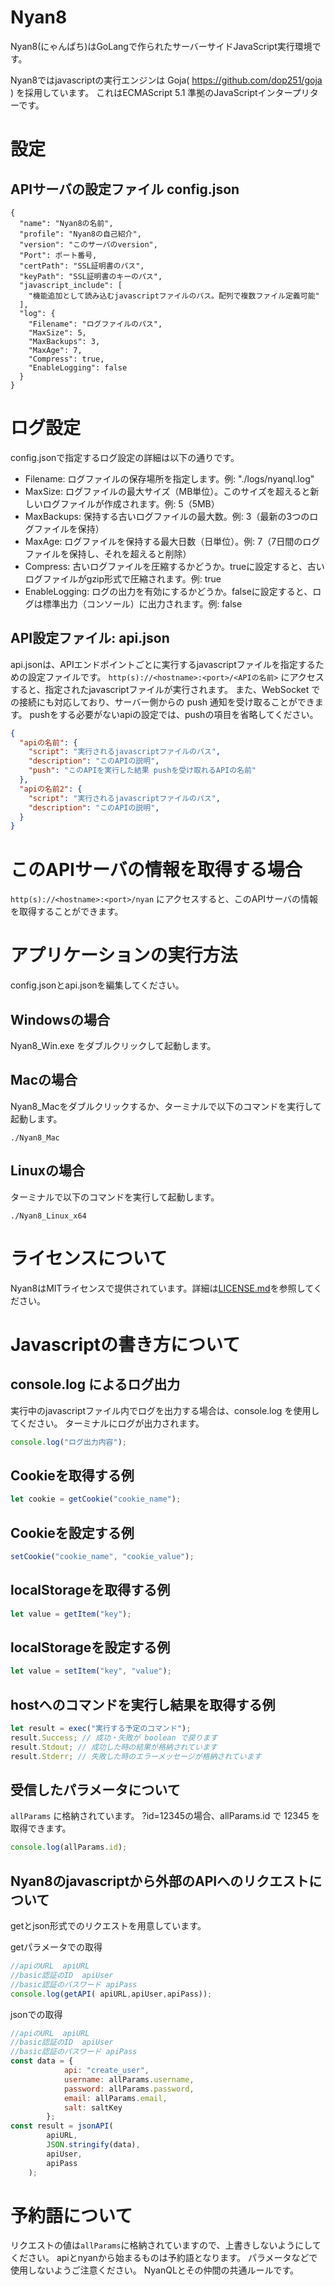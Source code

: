 # Nyan8
Nyan8(にゃんぱち)はGoLangで作られたサーバーサイドJavaScript実行環境です。

Nyan8ではjavascriptの実行エンジンは Goja( https://github.com/dop251/goja ) を採用しています。
これはECMAScript 5.1 準拠のJavaScriptインタープリターです。

# 設定
## APIサーバの設定ファイル config.json
```
{
  "name": "Nyan8の名前",
  "profile": "Nyan8の自己紹介",
  "version": "このサーバのversion",
  "Port": ポート番号,
  "certPath": "SSL証明書のパス",
  "keyPath": "SSL証明書のキーのパス",
  "javascript_include": [
    "機能追加として読み込むjavascriptファイルのパス。配列で複数ファイル定義可能"
  ],
  "log": {
    "Filename": "ログファイルのパス",
    "MaxSize": 5,
    "MaxBackups": 3,
    "MaxAge": 7,
    "Compress": true,
    "EnableLogging": false
  }
}
```


# ログ設定
config.jsonで指定するログ設定の詳細は以下の通りです。

* Filename: ログファイルの保存場所を指定します。例: "./logs/nyanql.log"
* MaxSize: ログファイルの最大サイズ（MB単位）。このサイズを超えると新しいログファイルが作成されます。例: 5（5MB）
* MaxBackups: 保持する古いログファイルの最大数。例: 3（最新の3つのログファイルを保持）
* MaxAge: ログファイルを保持する最大日数（日単位）。例: 7（7日間のログファイルを保持し、それを超えると削除）
* Compress: 古いログファイルを圧縮するかどうか。trueに設定すると、古いログファイルがgzip形式で圧縮されます。例: true
* EnableLogging: ログの出力を有効にするかどうか。falseに設定すると、ログは標準出力（コンソール）に出力されます。例: false

## API設定ファイル: api.json
api.jsonは、APIエンドポイントごとに実行するjavascriptファイルを指定するための設定ファイルです。
`http(s)://<hostname>:<port>/<APIの名前>` にアクセスすると、指定されたjavascriptファイルが実行されます。
また、WebSocket での接続にも対応しており、サーバー側からの push 通知を受け取ることができます。
pushをする必要がないapiの設定では、pushの項目を省略してください。

```json
{
  "apiの名前": {
    "script": "実行されるjavascriptファイルのパス",
    "description": "このAPIの説明",
    "push": "このAPIを実行した結果 pushを受け取れるAPIの名前"
  },
  "apiの名前2": {
    "script": "実行されるjavascriptファイルのパス",
    "description": "このAPIの説明",
  }
}
```

# このAPIサーバの情報を取得する場合
`http(s)://<hostname>:<port>/nyan` にアクセスすると、このAPIサーバの情報を取得することができます。


# アプリケーションの実行方法
config.jsonとapi.jsonを編集してください。

## Windowsの場合
Nyan8_Win.exe をダブルクリックして起動します。

## Macの場合
Nyan8_Macをダブルクリックするか、ターミナルで以下のコマンドを実行して起動します。
```
./Nyan8_Mac
```

## Linuxの場合
ターミナルで以下のコマンドを実行して起動します。
```
./Nyan8_Linux_x64
```

# ライセンスについて
Nyan8はMITライセンスで提供されています。詳細は[LICENSE.md](LICENSE.md)を参照してください。

# Javascriptの書き方について
## console.log によるログ出力
実行中のjavascriptファイル内でログを出力する場合は、console.log を使用してください。
ターミナルにログが出力されます。

```javascript
console.log("ログ出力内容");
```

## Cookieを取得する例
```javascript
let cookie = getCookie("cookie_name");
```
## Cookieを設定する例
```javascript
setCookie("cookie_name", "cookie_value");
```
## localStorageを取得する例
```javascript
let value = getItem("key");
```
## localStorageを設定する例
```javascript
let value = setItem("key", "value");
```
## hostへのコマンドを実行し結果を取得する例
```javascript
let result = exec("実行する予定のコマンド");
result.Success; // 成功・失敗が boolean で戻ります
result.Stdout; // 成功した時の結果が格納されています
result.Stderr; // 失敗した時のエラーメッセージが格納されています
```


## 受信したパラメータについて
`allParams` に格納されています。
?id=12345の場合、allParams.id で 12345 を取得できます。

```javascript
console.log(allParams.id);
```

## Nyan8のjavascriptから外部のAPIへのリクエストについて
getとjson形式でのリクエストを用意しています。

getパラメータでの取得
```javascript
//apiのURL  apiURL
//basic認証のID  apiUser
//basic認証のパスワード apiPass
console.log(getAPI( apiURL,apiUser,apiPass));
```

jsonでの取得
```javascript
//apiのURL  apiURL
//basic認証のID  apiUser
//basic認証のパスワード apiPass
const data = {
            api: "create_user",
            username: allParams.username,
            password: allParams.password,
            email: allParams.email,
            salt: saltKey
        };
const result = jsonAPI(
        apiURL,
        JSON.stringify(data),
        apiUser,
        apiPass
    );

```

# 予約語について

リクエストの値は`allParams`に格納されていますので、上書きしないようにしてください。
apiとnyanから始まるものは予約語となります。 
パラメータなどで使用しないようご注意ください。 
NyanQLとその仲間の共通ルールです。
